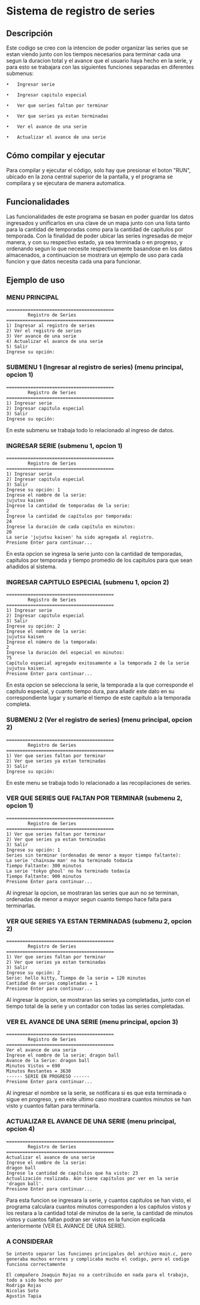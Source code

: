# Sistema de registro de series
## Descripción
  Este codigo se creo con la intencion de poder organizar las series que se estan viendo junto con los tiempos necesarios para terminar cada una segun la duracion total y el avance que el usuario haya hecho en la serie, y para esto se trabajara con las siguientes funciones separadas en diferentes submenus:

    •	Ingresar serie

    •	Ingresar capitulo especial

    •	Ver que series faltan por terminar

    •	Ver que series ya estan terminadas

    •	Ver el avance de una serie

    •	Actualizar el avance de una serie


## Cómo compilar y ejecutar
Para compilar y ejecutar el código, solo hay que presionar el boton "RUN", ubicado en la zona central superior de la pantalla, y el programa se compilara y se ejecutara de manera automatica.

## Funcionalidades
Las funcionalidades de este programa se basan en poder guardar los datos ingresados y unificarlos en una clave de un mapa junto con una lista tanto para la cantidad de temporadas como para la cantidad de capitulos por temporada.
Con la finalidad de poder ubicar las series ingresadas de mejor manera, y con su respectivo estado, ya sea terminada o en progreso, y ordenando segun lo que necesite respectivamente basandose en los datos almacenados, a continuacion se mostrara un ejemplo de uso para cada funcion y que datos necesita cada una para funcionar.


## Ejemplo de uso


### MENU PRINCIPAL 
````
========================================
        Registro de Series
========================================
1) Ingresar al registro de series
2) Ver el registro de series
3) Ver avance de una serie
4) Actualizar el avance de una serie
5) Salir
Ingrese su opción:
````

### SUBMENU 1 (Ingresar al registro de series) (menu principal, opcion 1)
````
========================================
        Registro de Series
========================================
1) Ingresar serie
2) Ingresar capitulo especial
3) Salir
Ingrese su opción:
````
En este submenu se trabaja todo lo relacionado al ingreso de datos.


### INGRESAR SERIE (submenu 1, opcion 1)
````
========================================
        Registro de Series
========================================
1) Ingresar serie
2) Ingresar capitulo especial
3) Salir
Ingrese su opción: 1
Ingrese el nombre de la serie: 
jujutsu kaisen
Ingrese la cantidad de temporadas de la serie: 
2
Ingrese la cantidad de capítulos por temporada:
24
Ingrese la duración de cada capítulo en minutos:
20
La serie 'jujutsu kaisen' ha sido agregada al registro.
Presione Enter para continuar...
````
En esta opcion se ingresa la serie junto con la cantidad de temporadas, capitulos por temporada y tiempo promedio de los capitulos para que sean añadidos al sistema.

### INGRESAR CAPITULO ESPECIAL (submenu 1, opcion 2)
````
========================================
        Registro de Series
========================================
1) Ingresar serie
2) Ingresar capitulo especial
3) Salir
Ingrese su opción: 2
Ingrese el nombre de la serie: 
jujutsu kaisen
Ingrese el número de la temporada: 
2
Ingrese la duración del especial en minutos: 
75
Capítulo especial agregado exitosamente a la temporada 2 de la serie jujutsu kaisen.
Presione Enter para continuar...
````
En esta opcion se selecciona la serie, la temporada a la que corresponde el capitulo especial, y cuanto tiempo dura, para añadir este dato en su correspondiente lugar y sumarle el tiempo de este capitulo a la temporada completa.


### SUBMENU 2 (Ver el registro de series) (menu principal, opcion 2)
````
========================================
        Registro de Series
========================================
1) Ver que series faltan por terminar
2) Ver que series ya estan terminadas
3) Salir
Ingrese su opción:
````
En este menu se trabaja todo lo relacionado a las recopilaciones de series.

### VER QUE SERIES QUE FALTAN POR TERMINAR (submenu 2, opcion 1)
````
========================================
        Registro de Series
========================================
1) Ver que series faltan por terminar
2) Ver que series ya estan terminadas
3) Salir
Ingrese su opción: 1
Series sin terminar (ordenadas de menor a mayor tiempo faltante):
La serie 'chainsaw man' no ha terminado todavía
Tiempo Faltante: 300 minutos
La serie 'tokyo ghoul' no ha terminado todavía
Tiempo Faltante: 900 minutos
Presione Enter para continuar...
````
Al ingresar la opcion, se mostraran las series que aun no se terminan, ordenadas de menor a mayor segun cuanto tiempo hace falta para terminarlas.

### VER QUE SERIES YA ESTAN TERMINADAS (submenu 2, opcion 2)
````
========================================
        Registro de Series
========================================
1) Ver que series faltan por terminar
2) Ver que series ya estan terminadas
3) Salir
Ingrese su opción: 2
Serie: hello kitty, Tiempo de la serie = 120 minutos
Cantidad de series completadas = 1
Presione Enter para continuar...
````
Al ingresar la opcion, se mostraran las series ya completadas, junto con el tiempo total de la serie y un contador con todas las series completadas.

### VER EL AVANCE DE UNA SERIE (menu principal, opcion 3)
````
========================================
        Registro de Series
========================================
Ver el avance de una serie
Ingrese el nombre de la serie: dragon ball
Avance de la Serie: dragon ball
Minutos Vistos = 690
Minutos Restantes = 3630
------ SERIE EN PROGRESO ------
Presione Enter para continuar...
````
Al ingresar el nombre se la serie, se notificara si es que esta terminada o sigue en progreso, y en este ultimo caso mostrara cuantos minutos se han visto y cuantos faltan para terminarla.

### ACTUALIZAR EL AVANCE DE UNA SERIE (menu principal, opcion 4)
````
========================================
        Registro de Series
========================================
Actualizar el avance de una serie
Ingrese el nombre de la serie:
dragon ball
Ingrese la cantidad de capítulos que ha visto: 23
Actualización realizada. Aún tiene capítulos por ver en la serie 'dragon ball'.
Presione Enter para continuar...
````
Para esta funcion se ingresara la serie, y cuantos capitulos se han visto, el programa calculara cuantos minutos corresponden a los capitulos vistos y los restara a la cantidad total de minutos de la serie, la cantidad de minutos vistos y cuantos faltan podran ser vistos en la funcion explicada anteriormente (VER EL AVANCE DE UNA SERIE).
### A CONSIDERAR
````
Se intento separar las funciones principales del archivo main.c, pero generaba muchos errores y complicaba mucho el codigo, pero el codigo funciona correctamente

El compañero Joaquin Rojas no a contribuido en nada para el trabajo, todo a sido hecho por 
Rodrigo Rojas
Nicolas Soto
Agustin Tapia
````